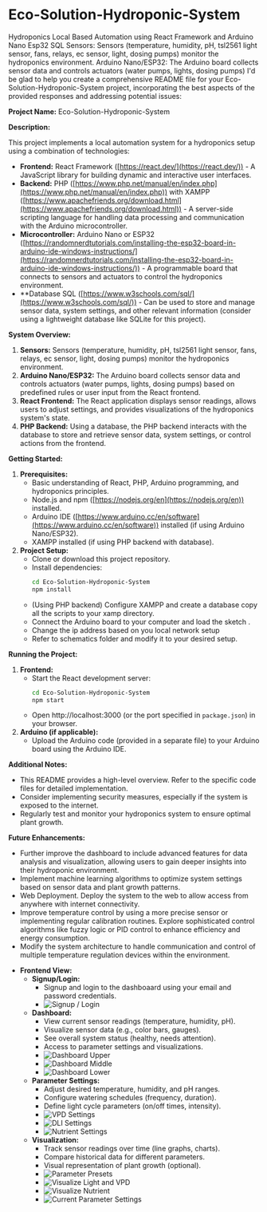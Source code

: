 # Eco-Solution-Hydroponic-System
Hydroponics Local Based Automation using React Framework and Arduino Nano Esp32 SQL
Sensors: Sensors (temperature, humidity, pH, tsl2561 light sensor, fans, relays, ec sensor, light, dosing pumps) monitor the hydroponics environment.
Arduino Nano/ESP32: The Arduino board collects sensor data and controls actuators (water pumps, lights, dosing pumps)
I'd be glad to help you create a comprehensive README file for your Eco-Solution-Hydroponic-System project, incorporating the best aspects of the provided responses and addressing potential issues:

**Project Name:** Eco-Solution-Hydroponic-System

**Description:**

This project implements a local automation system for a hydroponics setup using a combination of technologies:

* **Frontend:** React Framework ([https://react.dev/](https://react.dev/)) - A JavaScript library for building dynamic and interactive user interfaces.
* **Backend:** PHP ([https://www.php.net/manual/en/index.php](https://www.php.net/manual/en/index.php)) with XAMPP ([https://www.apachefriends.org/download.html](https://www.apachefriends.org/download.html)) - A server-side scripting language for handling data processing and communication with the Arduino microcontroller.
* **Microcontroller:** Arduino Nano or ESP32 ([https://randomnerdtutorials.com/installing-the-esp32-board-in-arduino-ide-windows-instructions/](https://randomnerdtutorials.com/installing-the-esp32-board-in-arduino-ide-windows-instructions/)) - A programmable board that connects to sensors and actuators to control the hydroponics environment.
* **Database SQL ([https://www.w3schools.com/sql/](https://www.w3schools.com/sql/)) - Can be used to store and manage sensor data, system settings, and other relevant information (consider using a lightweight database like SQLite for this project).



**System Overview:**

1. **Sensors:** Sensors (temperature, humidity, pH, tsl2561 light sensor, fans, relays, ec sensor, light, dosing pumps) monitor the hydroponics environment.
2. **Arduino Nano/ESP32:** The Arduino board collects sensor data and controls actuators (water pumps, lights, dosing pumps) based on predefined rules or user input from the React frontend.
3. **React Frontend:** The React application displays sensor readings, allows users to adjust settings, and provides visualizations of the hydroponics system's state.
4. **PHP Backend:** Using a database, the PHP backend interacts with the database to store and retrieve sensor data, system settings, or control actions from the frontend.

**Getting Started:**

1. **Prerequisites:**
   - Basic understanding of React, PHP, Arduino programming, and hydroponics principles.
   - Node.js and npm ([https://nodejs.org/en](https://nodejs.org/en)) installed.
   - Arduino IDE ([https://www.arduino.cc/en/software](https://www.arduino.cc/en/software)) installed (if using Arduino Nano/ESP32).
   - XAMPP installed (if using PHP backend with database).
2. **Project Setup:**
   - Clone or download this project repository.
   - Install dependencies:
     ```bash
     cd Eco-Solution-Hydroponic-System
     npm install
     ```
   - (Using PHP backend) Configure XAMPP and create a database copy all the scripts to your xamp directory.
   - Connect the Arduino board to your computer and load the sketch .
   - Change the ip address based on you local network setup
   - Refer to schematics folder and modify it to your desired setup.

**Running the Project:**

1. **Frontend:**
   - Start the React development server:
     ```bash
     cd Eco-Solution-Hydroponic-System
     npm start
     ```
   - Open http://localhost:3000 (or the port specified in `package.json`) in your browser.
2. **Arduino (if applicable):**
   - Upload the Arduino code (provided in a separate file) to your Arduino board using the Arduino IDE.

**Additional Notes:**

- This README provides a high-level overview. Refer to the specific code files for detailed implementation.
- Consider implementing security measures, especially if the system is exposed to the internet.
- Regularly test and monitor your hydroponics system to ensure optimal plant growth.

**Future Enhancements:**

- Further improve the dashboard to include advanced features for data analysis and visualization, allowing users to gain deeper insights into their hydroponic environment. 
- Implement machine learning algorithms to optimize system settings based on sensor data and plant growth patterns.
- Web Deployment. Deploy the system to the web to allow access from anywhere with internet connectivity.
- Improve temperature control by using a more precise sensor or implementing regular calibration routines. Explore sophisticated control algorithms like fuzzy logic or PID control to enhance efficiency and energy consumption.
- Modify the system architecture to handle communication and control of multiple temperature regulation devices within the environment.

* **Frontend View:**
  * **Signup/Login:**
    * Signup and login to the dashboaard using your email and password credentials.
    * ![Signup / Login](dashboard_pages/signup_login.jpg) 
  * **Dashboard:**
    * View current sensor readings (temperature, humidity, pH).
    * Visualize sensor data (e.g., color bars, gauges).
    * See overall system status (healthy, needs attention).
    * Access to parameter settings and visualizations.
    * ![Dashboard Upper](dashboard_pages/mainDashboard1.1.jpg) 
    * ![Dashboard Middle](dashboard_pages/mainDashboard1.2.jpg)
    * ![Dashboard Lower](dashboard_pages/mainDashboard1.3.jpg) 
  * **Parameter Settings:**
    * Adjust desired temperature, humidity, and pH ranges.
    * Configure watering schedules (frequency, duration).
    * Define light cycle parameters (on/off times, intensity).
    * ![VPD Settings](dashboard_pages/vpd.jpg)
    * ![DLI Settings](dashboard_pages/dli.jpg)
    * ![Nutrient Settings](dashboard_pages/vpd.jpg)
  * **Visualization:**
    * Track sensor readings over time (line graphs, charts).
    * Compare historical data for different parameters.
    * Visual representation of plant growth (optional).
    * ![Parameter Presets ](dashboard_pages/plant_parameter.jpg)
    * ![Visualize Light and VPD ](dashboard_pages/dataVisualization1.1.jpg)
    * ![Visualize Nutrient](dashboard_pages/dataVisualization1.2.jpg)
    * ![Current Parameter Settings](dashboard_pages/current_setting.jpg)